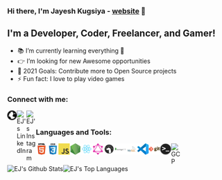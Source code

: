 ### Hi there, I'm Jayesh Kugsiya - [website] 👋

## I'm a Developer, Coder, Freelancer, and Gamer!

- 📚 I’m currently learning everything 🤣
- 👉 I’m looking for new Awesome opportunities
- 🥅 2021 Goals: Contribute more to Open Source projects
- ⚡ Fun fact: I love to play video games

### Connect with me:

[<img align="left" alt="jkugsiya.github.io" width="22px" src="https://raw.githubusercontent.com/iconic/open-iconic/master/svg/globe.svg" />][website]
[<img align="left" alt="EJ's LinkedIn" width="22px" src="https://cdn.jsdelivr.net/npm/simple-icons@v3/icons/linkedin.svg" />][linkedin]
[<img align="left" alt="EJ's Instagram" width="22px" src="https://cdn.jsdelivr.net/npm/simple-icons@v3/icons/instagram.svg" />][instagram]

<br />

### Languages and Tools:

<img align="left" alt="HTML5" width="26px" src="https://raw.githubusercontent.com/github/explore/80688e429a7d4ef2fca1e82350fe8e3517d3494d/topics/html/html.png" />
<img align="left" alt="CSS3" width="26px" src="https://raw.githubusercontent.com/github/explore/80688e429a7d4ef2fca1e82350fe8e3517d3494d/topics/css/css.png" />
<img align="left" alt="JavaScript" width="26px" src="https://raw.githubusercontent.com/github/explore/80688e429a7d4ef2fca1e82350fe8e3517d3494d/topics/javascript/javascript.png" />
<img align="left" alt="Node.js" width="26px" src="https://raw.githubusercontent.com/github/explore/80688e429a7d4ef2fca1e82350fe8e3517d3494d/topics/nodejs/nodejs.png" />
<img align="left" alt="React" width="26px" src="https://raw.githubusercontent.com/github/explore/80688e429a7d4ef2fca1e82350fe8e3517d3494d/topics/react/react.png" />
<img align="left" alt="GraphQL" width="26px" src="https://raw.githubusercontent.com/github/explore/80688e429a7d4ef2fca1e82350fe8e3517d3494d/topics/graphql/graphql.png" />
<img align="left" alt="Deno" width="26px" src="https://raw.githubusercontent.com/github/explore/361e2821e2dea67711cde99c9c40ed357061cf27/topics/deno/deno.png" />
<img align="left" alt="MongoDB" width="26px" src="https://raw.githubusercontent.com/github/explore/80688e429a7d4ef2fca1e82350fe8e3517d3494d/topics/mongodb/mongodb.png" />
<img align="left" alt="MySQL" width="26px" src="https://raw.githubusercontent.com/github/explore/80688e429a7d4ef2fca1e82350fe8e3517d3494d/topics/mysql/mysql.png" />
<img align="left" alt="Visual Studio Code" width="26px" src="https://raw.githubusercontent.com/github/explore/80688e429a7d4ef2fca1e82350fe8e3517d3494d/topics/visual-studio-code/visual-studio-code.png" />
<img align="left" alt="Git" width="26px" src="https://raw.githubusercontent.com/github/explore/80688e429a7d4ef2fca1e82350fe8e3517d3494d/topics/git/git.png" />
<img align="left" alt="Linux" width="26px" src="https://raw.githubusercontent.com/github/explore/80688e429a7d4ef2fca1e82350fe8e3517d3494d/topics/terminal/terminal.png" />
<img align="left" alt="GCP" width="26px" src="https://avatars0.githubusercontent.com/u/2810941?s=200&v=4" />

<br />
<br />

<img align="left" alt="EJ's Github Stats" src="https://github-readme-stats.vercel.app/api?username=jkugsiya&show_icons=true&count_private=true&hide=stars,issues" />
<img align="left" alt="EJ's Top Languages" src="https://github-readme-stats.vercel.app/api/top-langs/?username=jkugsiya&layout=compact" />

<br />

[website]: https://jkugsiya.github.io
[instagram]: https://instagram.com/jay_kugsiya
[linkedin]: https://linkedin.com/in/jaykugsiya
